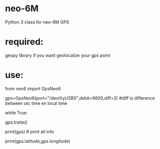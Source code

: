 # neo-6M

Python 3 class for neo-6M GPS

# required:

geopy library if you want geolocalize your gps point

# use:

from neo6 import GpsNeo6

gps=GpsNeo6(port="/dev/ttyUSB0",debit=9600,diff=2) #diff is difference between utc time en local time    

while True:

  gps.traite()
  
  print(gps) # print all info
  
  print(gps.latitude,gps.longitude)
  

